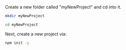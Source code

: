 Create a new folder called "myNewProject" and cd into it.

```bash
mkdir myNewProject

cd myNewProject
```
Next, create a new project via:

```bash
npm init -y
```